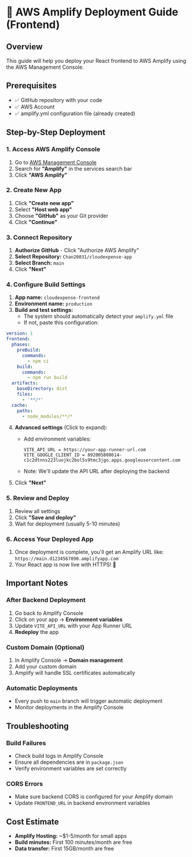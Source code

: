 # 🚀 AWS Amplify Deployment Guide (Frontend)

## Overview
This guide will help you deploy your React frontend to AWS Amplify using the AWS Management Console.

## Prerequisites
- ✅ GitHub repository with your code
- ✅ AWS Account
- ✅ amplify.yml configuration file (already created)

## Step-by-Step Deployment

### 1. Access AWS Amplify Console
1. Go to [AWS Management Console](https://aws.amazon.com/console/)
2. Search for **"Amplify"** in the services search bar
3. Click **"AWS Amplify"**

### 2. Create New App
1. Click **"Create new app"**
2. Select **"Host web app"**
3. Choose **"GitHub"** as your Git provider
4. Click **"Continue"**

### 3. Connect Repository
1. **Authorize GitHub** - Click "Authorize AWS Amplify"
2. **Select Repository:** `Chan20031/cloudexpense-app`
3. **Select Branch:** `main`
4. Click **"Next"**

### 4. Configure Build Settings
1. **App name:** `cloudexpense-frontend`
2. **Environment name:** `production`
3. **Build and test settings:** 
   - The system should automatically detect your `amplify.yml` file
   - If not, paste this configuration:

```yaml
version: 1
frontend:
  phases:
    preBuild:
      commands:
        - npm ci
    build:
      commands:
        - npm run build
  artifacts:
    baseDirectory: dist
    files:
      - '**/*'
  cache:
    paths:
      - node_modules/**/*
```

4. **Advanced settings** (Click to expand):
   - Add environment variables:
     ```
     VITE_API_URL = https://your-app-runner-url.com
     VITE_GOOGLE_CLIENT_ID = 892005808614-c1c2dtnns223luojkc2bol5s9tmc3jgo.apps.googleusercontent.com
     ```
   - Note: We'll update the API URL after deploying the backend

5. Click **"Next"**

### 5. Review and Deploy
1. Review all settings
2. Click **"Save and deploy"**
3. Wait for deployment (usually 5-10 minutes)

### 6. Access Your Deployed App
1. Once deployment is complete, you'll get an Amplify URL like:
   `https://main.d1234567890.amplifyapp.com`
2. Your React app is now live with HTTPS! 🎉

## Important Notes

### After Backend Deployment
1. Go back to Amplify Console
2. Click on your app → **Environment variables**
3. Update `VITE_API_URL` with your App Runner URL
4. **Redeploy** the app

### Custom Domain (Optional)
1. In Amplify Console → **Domain management**
2. Add your custom domain
3. Amplify will handle SSL certificates automatically

### Automatic Deployments
- Every push to `main` branch will trigger automatic deployment
- Monitor deployments in the Amplify Console

## Troubleshooting

### Build Failures
- Check build logs in Amplify Console
- Ensure all dependencies are in `package.json`
- Verify environment variables are set correctly

### CORS Errors
- Make sure backend CORS is configured for your Amplify domain
- Update `FRONTEND_URL` in backend environment variables

## Cost Estimate
- **Amplify Hosting:** ~$1-5/month for small apps
- **Build minutes:** First 100 minutes/month are free
- **Data transfer:** First 15GB/month are free
